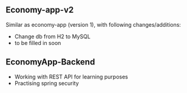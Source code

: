 ## Economy-app-v2
Similar as economy-app (version 1), with following changes/additions:
- Change db from H2 to MySQL
- to be filled in soon

## EconomyApp-Backend
- Working with REST API for learning purposes
- Practising spring security
